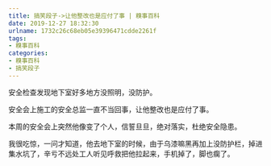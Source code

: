 ```yaml
---
title: 搞笑段子->让他整改也是应付了事 | 糗事百科
date: 2019-12-27 18:32:30
urlname: 1732c26c68eb05e39396471cdde2261f
tags: 
- 糗事百科
categories:
- 糗事百科
- 搞笑段子
---
```

安全检查发现地下室好多地方没照明，没防护。

安全会上施工的安全总监一直不当回事，让他整改也是应付了事。

本周的安全会上突然他像变了个人，信誓旦旦，绝对落实，杜绝安全隐患。

我很吃惊，一问才知道，他去地下室的时候，由于乌漆嘛黑再加上没防护栏，掉进集水坑了，辛亏不远处工人听见呼救把他拉起来，手机掉了，脚也瘸了。



